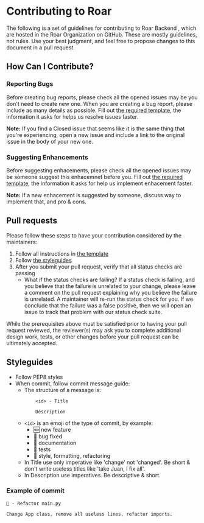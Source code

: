 # Contributing to Roar

The following is a set of guidelines for contributing to Roar Backend , which are hosted in the Roar Organization on GitHub. These are mostly guidelines, not rules. Use your best judgment, and feel free to propose changes to this document in a pull request.

## How Can I Contribute?

### Reporting Bugs

Before creating bug reports, please check all the opened issues may be you don't need to create new one. When you are creating a bug report, please include as many details as possible. Fill out [the required template](https://github.com/Roar-Network/roar-backend/issues/new?assignees=&labels=bug&template=bug_report.md&title=%5BBUG%5D), the information it asks for helps us resolve issues faster.

**Note:** If you find a Closed issue that seems like it is the same thing that you're experiencing, open a new issue and include a link to the original issue in the body of your new one.

### Suggesting Enhancements

Before suggesting enhacements, please check all the opened issues may be someone suggest this enhacemnet before you. Fill out [the required template](https://github.com/Roar-Network/roar-backend/issues/new?assignees=&labels=enhacement&template=feature_request.md&title=%5BFEATURE%5D), the information it asks for help us implement enhacement faster.

**Note:** If a new enhacement is suggested by someone, discuss way to implement that, and pro & cons. 

## Pull requests

Please follow these steps to have your contribution considered by the maintainers:

1. Follow all instructions in [the template]()
2. Follow [the styleguides](#styleguides)
3. After you submit your pull request, verify that all status checks are passing
    - What if the status checks are failing? If a status check is failing, and you believe that the failure is unrelated to your change, please leave a comment on the pull request explaining why you believe the failure is unrelated. A maintainer will re-run the status check for you. If we conclude that the failure was a false positive, then we will open an issue to track that problem with our status check suite.

While the prerequisites above must be satisfied prior to having your pull request reviewed, the reviewer(s) may ask you to complete additional design work, tests, or other changes before your pull request can be ultimately accepted.

## Styleguides

- Follow PEP8 styles
- When commit, follow commit message guide:
    - The structure of a message is:
        ```
            <id> - Title

            Description
        ```
    - `<id>` is an emoji of the type of commit, by example:
        - 🆕 new feature
        - 🔧 bug fixed
        - 📖 documentation
        - 🧪 tests
        - 🎨 style, formatting, refactoring
    - In Title use only imperative like 'change' not 'changed'. Be short & don't write useless titles like 'take Juan, I fix all'.
    - In Description use imperatives. Be descriptive & short. 

### Example of commit

```
🎨 - Refactor main.py

Change App class, remove all useless lines, refactor imports.
```
        